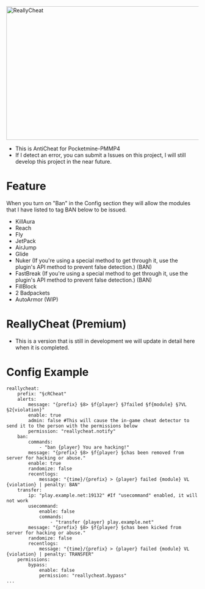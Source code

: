 <img src="https://github.com/hachkingtohach1/ReallyCheat/blob/main/ReallyCheat.png" alt="ReallyCheat" height="350" width="900" />

- This is AntiCheat for Pocketmine-PMMP4
- If I detect an error, you can submit a Issues on this project, I will still develop this project in the near future.

# Feature

When you turn on "Ban" in the Config section they will allow the modules that I have listed to tag BAN below to be issued.

- KillAura
- Reach
- Fly
- JetPack
- AirJump
- Glide
- Nuker (If you're using a special method to get through it, use the plugin's API method to prevent false detection.) (BAN)
- FastBreak (If you're using a special method to get through it, use the plugin's API method to prevent false detection.) (BAN)
- FillBlock
- 2 Badpackets
- AutoArmor (WIP)

# ReallyCheat (Premium)
- This is a version that is still in development we will update in detail here when it is completed.

# Config Example
```---
reallycheat:
    prefix: "§cRCheat"
    alerts: 
        message: "{prefix} §8> §f{player} §7failed §f{module} §7VL §2{violation}"
        enable: true
        admin: false #This will cause the in-game cheat detector to send it to the person with the permissions below 
        permission: "reallycheat.notify"
    ban:
        commands:
            - "ban {player} You are hacking!"
        message: "{prefix} §8> §f{player} §chas been removed from server for hacking or abuse."
        enable: true
        randomize: false
        recentlogs:
            message: "{time}/{prefix} > {player} failed {module} VL {violation} | penalty: BAN"
    transfer:             
        ip: "play.example.net:19132" #If "usecommand" enabled, it will not work  
        usecommand:
            enable: false
            commands:
                - "transfer {player} play.example.net"
        message: "{prefix} §8> §f{player} §chas been kicked from server for hacking or abuse."
        randomize: false
        recentlogs:
            message: "{time}/{prefix} > {player} failed {module} VL {violation} | penalty: TRANSFER"       
    permissions:
        bypass:
            enable: false
            permission: "reallycheat.bypass"
...
```
